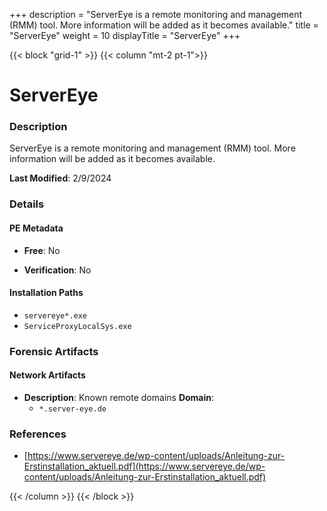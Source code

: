 +++
description = "ServerEye is a remote monitoring and management (RMM) tool. More information will be added as it becomes available."
title = "ServerEye"
weight = 10
displayTitle = "ServerEye"
+++


{{< block "grid-1" >}}
{{< column "mt-2 pt-1">}}

# ServerEye


### Description

ServerEye is a remote monitoring and management (RMM) tool. More information will be added as it becomes available.



**Last Modified**: 2/9/2024

### Details


#### PE Metadata


- **Free**: No

- **Verification**: No




#### Installation Paths
- `servereye*.exe`
- `ServiceProxyLocalSys.exe`

### Forensic Artifacts




#### Network Artifacts

- **Description**: Known remote domains
  **Domain**:
    - `*.server-eye.de`





### References
- [https://www.servereye.de/wp-content/uploads/Anleitung-zur-Erstinstallation_aktuell.pdf](https://www.servereye.de/wp-content/uploads/Anleitung-zur-Erstinstallation_aktuell.pdf)



{{< /column >}}
{{< /block >}}
